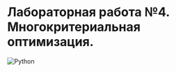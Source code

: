# Лабораторная работа №4. Многокритериальная оптимизация.

<img alt="Python" src="https://img.shields.io/badge/python%20-%2314354C.svg?&style=for-the-badge&logo=python&logoColor=white"/>
